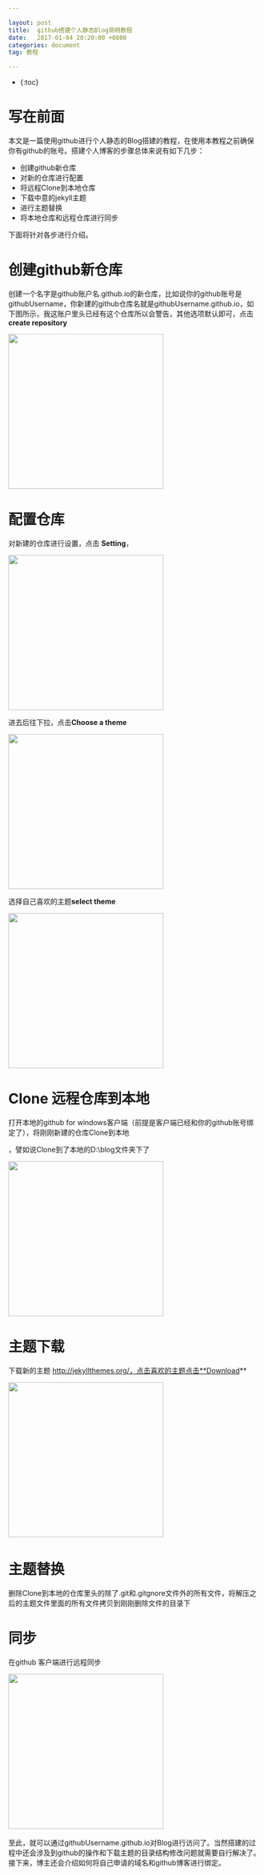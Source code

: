 ```yaml
---

layout: post
title:  github搭建个人静态Blog简明教程
date:   2017-01-04 20:20:00 +0800
categories: document
tag: 教程

---
```




*  {:toc}

# 写在前面

本文是一篇使用github进行个人静态的Blog搭建的教程，在使用本教程之前确保你有github的账号。搭建个人博客的步骤总体来说有如下几步：

* 创建github新仓库
* 对新的仓库进行配置
* 将远程Clone到本地仓库
* 下载中意的jekyll主题
* 进行主题替换
* 将本地仓库和远程仓库进行同步

下面将针对各步进行介绍。

# 创建github新仓库

创建一个名字是github账户名.github.io的新仓库，比如说你的github账号是githubUsername，你新建的github仓库名就是githubUsername.github.io，如下图所示，我这账户里头已经有这个仓库所以会警告，其他选项默认即可，点击   **create repository**   

<img src="{{ '/styles/images/2017-1-4-createRepository.png' | prepend: site.baseurl }}" width="310" />

# 配置仓库

对新建的仓库进行设置，点击 **Setting**，

<img src="{{ '/styles/images/2017-1-4-setRepository.png' | prepend: site.baseurl }}" width="310" />

进去后往下拉，点击**Choose a theme**

<img src="{{ '/styles/images/2017-1-4-ChooseTheme.png' | prepend: site.baseurl }}" width="310" /> 

选择自己喜欢的主题**select theme**

<img src="{{ '/styles/images/2017-1-4-ChoosedTheme.png' | prepend: site.baseurl }}" width="310" />

# Clone 远程仓库到本地

打开本地的github for windows客户端（前提是客户端已经和你的github账号绑定了），将刚刚新建的仓库Clone到本地

，譬如说Clone到了本地的D:\blog文件夹下了

<img src="{{ '/styles/images/2017-1-4-CloneRepo.png' | prepend: site.baseurl }}" width="310" />

# 主题下载

下载新的主题  http://jekyllthemes.org/，点击喜欢的主题点击**Download**

​     <img src="{{ '/styles/images/2017-1-4-DownloadTheme.png' | prepend: site.baseurl }}" width="310" />

# 主题替换

删除Clone到本地的仓库里头的除了.git和.gitgnore文件外的所有文件，将解压之后的主题文件里面的所有文件拷贝到刚刚删除文件的目录下

# 同步

在github 客户端进行远程同步

​     <img src="{{ '/styles/images/2017-1-4-syn.png' | prepend: site.baseurl }}" width="310" />

​        至此，就可以通过githubUsername.github.io对Blog进行访问了。当然搭建的过程中还会涉及到github的操作和下载主题的目录结构修改问题就需要自行解决了。接下来，博主还会介绍如何将自己申请的域名和github博客进行绑定。

​        

​	









